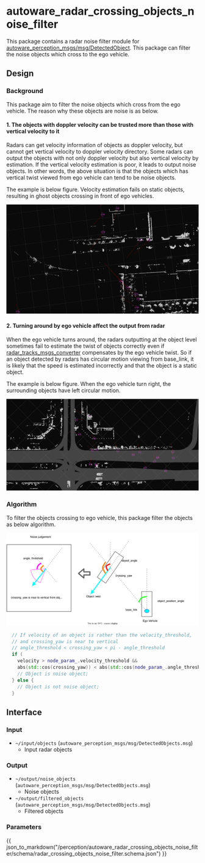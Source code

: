 # autoware_radar_crossing_objects_noise_filter

This package contains a radar noise filter module for [autoware_perception_msgs/msg/DetectedObject](https://github.com/autowarefoundation/autoware_msgs/tree/main/autoware_perception_msgs/msg/DetectedObject.idl).
This package can filter the noise objects which cross to the ego vehicle.

## Design

### Background

This package aim to filter the noise objects which cross from the ego vehicle.
The reason why these objects are noise is as below.

#### 1. The objects with doppler velocity can be trusted more than those with vertical velocity to it

Radars can get velocity information of objects as doppler velocity, but cannot get vertical velocity to doppler velocity directory.
Some radars can output the objects with not only doppler velocity but also vertical velocity by estimation.
If the vertical velocity estimation is poor, it leads to output noise objects.
In other words, the above situation is that the objects which has vertical twist viewed from ego vehicle can tend to be noise objects.

The example is below figure.
Velocity estimation fails on static objects, resulting in ghost objects crossing in front of ego vehicles.

![vertical_velocity_objects](docs/vertical_velocity_objects.png)

#### 2. Turning around by ego vehicle affect the output from radar

When the ego vehicle turns around, the radars outputting at the object level sometimes fail to estimate the twist of objects correctly even if [radar_tracks_msgs_converter](https://github.com/autowarefoundation/autoware.universe/tree/main/perception/autoware_radar_tracks_msgs_converter) compensates by the ego vehicle twist.
So if an object detected by radars has circular motion viewing from base_link, it is likely that the speed is estimated incorrectly and that the object is a static object.

The example is below figure.
When the ego vehicle turn right, the surrounding objects have left circular motion.

![turning_around](docs/turning_around.png)

### Algorithm

To filter the objects crossing to ego vehicle, this package filter the objects as below algorithm.

![algorithm](docs/radar_crossing_objects_noise_filter.drawio.svg)

```cpp
  // If velocity of an object is rather than the velocity_threshold,
  // and crossing_yaw is near to vertical
  // angle_threshold < crossing_yaw < pi - angle_threshold
  if (
    velocity > node_param_.velocity_threshold &&
    abs(std::cos(crossing_yaw)) < abs(std::cos(node_param_.angle_threshold))) {
    // Object is noise object;
  } else {
    // Object is not noise object;
  }
```

## Interface

### Input

- `~/input/objects` (`autoware_perception_msgs/msg/DetectedObjects.msg`)
  - Input radar objects

### Output

- `~/output/noise_objects` (`autoware_perception_msgs/msg/DetectedObjects.msg`)
  - Noise objects
- `~/output/filtered_objects` (`autoware_perception_msgs/msg/DetectedObjects.msg`)
  - Filtered objects

### Parameters

{{ json_to_markdown("/perception/autoware_radar_crossing_objects_noise_filter/schema/radar_crossing_objects_noise_filter.schema.json") }}